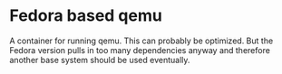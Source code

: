 # Fedora based qemu

A container for running qemu. This can probably be optimized.
But the Fedora version pulls in too many dependencies anyway
and therefore another base system should be used eventually.